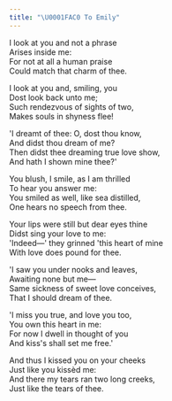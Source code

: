 ```yaml
---
title: "\U0001FAC0 To Emily"
---
```


I look at you and not a phrase<br>
Arises inside me:<br>
For not at all a human praise<br>
Could match that charm of thee.

I look at you and, smiling, you<br>
Dost look back unto me;<br>
Such rendezvous of sights of two,<br>
Makes souls in shyness flee!

'I dreamt of thee: O, dost thou know,<br>
And didst thou dream of me?<br>
Then didst thee dreaming true love show,<br>
And hath I shown mine thee?'

You blush, I smile, as I am thrilled<br>
To hear you answer me:<br>
You smiled as well, like sea distilled,<br>
One hears no speech from thee.

Your lips were still but dear eyes thine<br>
Didst sing your love to me:<br>
'Indeed—' they grinned 'this heart of mine<br>
With love does pound for thee.

'I saw you under nooks and leaves,<br>
Awaiting none but me—<br>
Same sickness of sweet love conceives,<br>
That I should dream of thee.

'I miss you true, and love you too,<br>
You own this heart in me:<br>
For now I dwell in thought of you<br>
And kiss's shall set me free.'

And thus I kissed you on your cheeks<br>
Just like you kissèd me:<br>
And there my tears ran two long creeks,<br>
Just like the tears of thee.

